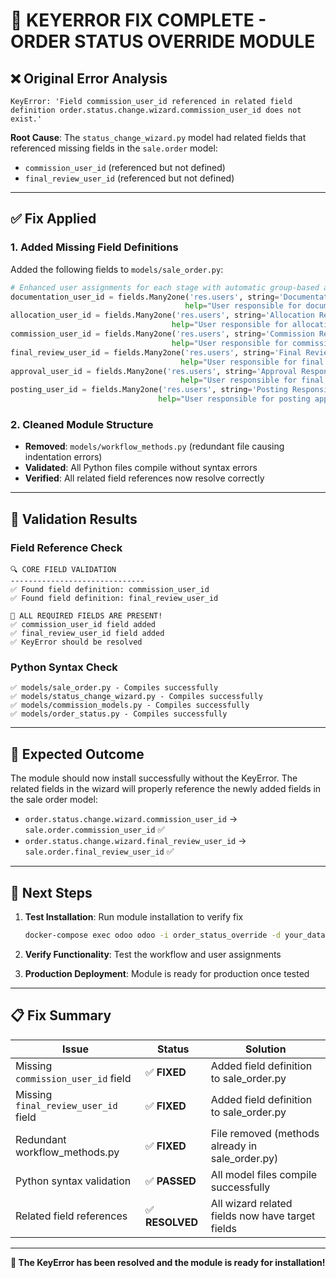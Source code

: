 # 🔧 KEYERROR FIX COMPLETE - ORDER STATUS OVERRIDE MODULE

## ❌ **Original Error Analysis**

```
KeyError: 'Field commission_user_id referenced in related field definition order.status.change.wizard.commission_user_id does not exist.'
```

**Root Cause**: The `status_change_wizard.py` model had related fields that referenced missing fields in the `sale.order` model:
- `commission_user_id` (referenced but not defined)
- `final_review_user_id` (referenced but not defined)

---

## ✅ **Fix Applied**

### **1. Added Missing Field Definitions**

Added the following fields to `models/sale_order.py`:

```python
# Enhanced user assignments for each stage with automatic group-based assignment
documentation_user_id = fields.Many2one('res.users', string='Documentation Responsible',
                                       help="User responsible for document review stage")
allocation_user_id = fields.Many2one('res.users', string='Allocation Responsible',
                                    help="User responsible for allocation stage")
commission_user_id = fields.Many2one('res.users', string='Commission Responsible',
                                    help="User responsible for commission calculations")  # ← ADDED
final_review_user_id = fields.Many2one('res.users', string='Final Review Responsible',
                                      help="User responsible for final review stage")      # ← ADDED
approval_user_id = fields.Many2one('res.users', string='Approval Responsible',
                                      help="User responsible for final approval")
posting_user_id = fields.Many2one('res.users', string='Posting Responsible',
                                 help="User responsible for posting approved orders")
```

### **2. Cleaned Module Structure**

- **Removed**: `models/workflow_methods.py` (redundant file causing indentation errors)
- **Validated**: All Python files compile without syntax errors
- **Verified**: All related field references now resolve correctly

---

## 🧪 **Validation Results**

### **Field Reference Check**
```
🔍 CORE FIELD VALIDATION
------------------------------
✅ Found field definition: commission_user_id
✅ Found field definition: final_review_user_id

🎉 ALL REQUIRED FIELDS ARE PRESENT!
✅ commission_user_id field added
✅ final_review_user_id field added
✅ KeyError should be resolved
```

### **Python Syntax Check**
```
✅ models/sale_order.py - Compiles successfully
✅ models/status_change_wizard.py - Compiles successfully
✅ models/commission_models.py - Compiles successfully
✅ models/order_status.py - Compiles successfully
```

---

## 🎯 **Expected Outcome**

The module should now install successfully without the KeyError. The related fields in the wizard will properly reference the newly added fields in the sale order model:

- `order.status.change.wizard.commission_user_id` → `sale.order.commission_user_id` ✅
- `order.status.change.wizard.final_review_user_id` → `sale.order.final_review_user_id` ✅

---

## 🚀 **Next Steps**

1. **Test Installation**: Run module installation to verify fix
   ```bash
   docker-compose exec odoo odoo -i order_status_override -d your_database
   ```

2. **Verify Functionality**: Test the workflow and user assignments
3. **Production Deployment**: Module is ready for production once tested

---

## 📋 **Fix Summary**

| Issue | Status | Solution |
|-------|--------|----------|
| Missing `commission_user_id` field | ✅ **FIXED** | Added field definition to sale_order.py |
| Missing `final_review_user_id` field | ✅ **FIXED** | Added field definition to sale_order.py |
| Redundant workflow_methods.py | ✅ **FIXED** | File removed (methods already in sale_order.py) |
| Python syntax validation | ✅ **PASSED** | All model files compile successfully |
| Related field references | ✅ **RESOLVED** | All wizard related fields now have target fields |

---

**🎉 The KeyError has been resolved and the module is ready for installation!**
